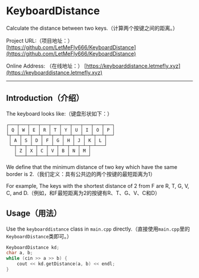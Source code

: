 # KeyboardDistance

Calculate the distance between two keys.（计算两个按键之间的距离。）

Project URL:（项目地址：）  [https://github.com/LetMeFly666/KeyboardDistance](https://github.com/LetMeFly666/KeyboardDistance)

Online Address: （在线地址：）  [https://keyboarddistance.letmefly.xyz](https://keyboarddistance.letmefly.xyz)

---

## Introduction（介绍）

The keyboard looks like:（键盘形状如下：）

```
┌───┬───┬───┬───┬───┬───┬───┬───┬───┬───┐
│ Q │ W │ E │ R │ T │ Y │ U │ I │ O │ P │
└┬──┴┬──┴┬──┴┬──┴┬──┴┬──┴┬──┴┬──┴┬──┴┬──┘
 │ A │ S │ D │ F │ G │ H │ J │ K │ L │
 └─┬─┴─┬─┴─┬─┴─┬─┴─┬─┴─┬─┴─┬─┴─┬─┴───┘
   │ Z │ X │ C │ V │ B │ N │ M │
   └───┴───┴───┴───┴───┴───┴───┘
```

We define that the minimum distance of two key which have the same border is 2.（我们定义：具有公共边的两个按键的最短距离为1）

For example, The keys with the shortest distance of 2 from F are R, T, G, V, C, and D.（例如，和F最短距离为2的按键有R、T、G、V、C和D）

## Usage（用法）

Use the ```keyboarddistance``` class in ```main.cpp``` directly.（直接使用```main.cpp```里的```KeyboardDistance```类即可。）

```cpp
KeyboardDistance kd;
char a, b;
while (cin >> a >> b) {
    cout << kd.getDistance(a, b) << endl;
}
```

